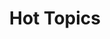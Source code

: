 ---
ee_id_thing: '4260'
site: '1'
type: '2'
inv_num: 2015-014
add_credit:
url: 2015-014-hot-topics
title: Hot Topics
year: '2015'
display_year: '2015'
medium: Foam pool noodles, socks
dims: 140 cm x variable width x variable depth
pitch:
ps:
live_url:
youtube:
https://github.com/coryarcangel/alu:
imgs: hot-topics-2015-014-full-database-team-JL.jpg,hot-topics-2015-014-detail-database-team-JL.jpg
subheading:
download:
commission:
related:
layout: things-i-made
---